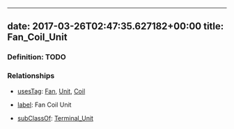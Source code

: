 
---
date: 2017-03-26T02:47:35.627182+00:00
title: Fan_Coil_Unit
---
### Definition: TODO

### Relationships

* [usesTag](https://brickschema.org/schema/1.0/BrickFrame#usesTag): [Fan](https://brickschema.org/schema/1.0/BrickTag#Fan), [Unit](https://brickschema.org/schema/1.0/BrickTag#Unit), [Coil](https://brickschema.org/schema/1.0/BrickTag#Coil)

* [label](http://www.w3.org/2000/01/rdf-schema#label): Fan Coil Unit

* [subClassOf](http://www.w3.org/2000/01/rdf-schema#subClassOf): [Terminal_Unit](https://brickschema.org/schema/1.0/Brick#Terminal_Unit)
